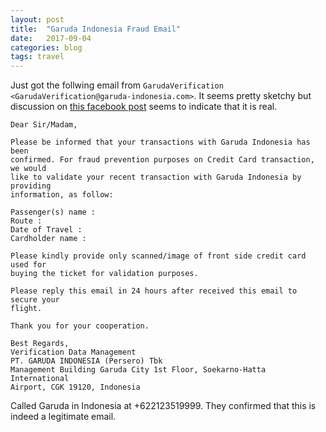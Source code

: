 ```yaml
---
layout: post
title:  "Garuda Indonesia Fraud Email"
date:   2017-09-04
categories: blog
tags: travel
---
```


Just got the follwing email from `GarudaVerification <GarudaVerification@garuda-indonesia.com>`. It seems pretty sketchy but discussion on [this facebook post](https://www.facebook.com/garudaindonesia/posts/1117281248386596) seems to indicate that it is real.


```
Dear Sir/Madam,

Please be informed that your transactions with Garuda Indonesia has been
confirmed. For fraud prevention purposes on Credit Card transaction, we would
like to validate your recent transaction with Garuda Indonesia by providing
information, as follow:

Passenger(s) name :
Route :
Date of Travel :
Cardholder name :

Please kindly provide only scanned/image of front side credit card used for
buying the ticket for validation purposes.

Please reply this email in 24 hours after received this email to secure your
flight.

Thank you for your cooperation.

Best Regards,
Verification Data Management
PT. GARUDA INDONESIA (Persero) Tbk
Management Building Garuda City 1st Floor, Soekarno-Hatta International
Airport, CGK 19120, Indonesia
```

Called Garuda in Indonesia at +622123519999. They confirmed that this is indeed a legitimate email.
